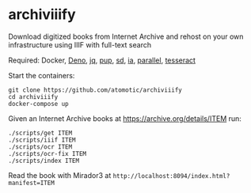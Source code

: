 # archiviiify

Download digitized books from Internet Archive and rehost on your own infrastructure using IIIF with full-text search 

Required: Docker, [Deno](https://deno.land), [jq](https://github.com/stedolan/jq), [pup](https://github.com/ericchiang/pup), [sd](https://github.com/chmln/sd), [ia](https://github.com/jjjake/internetarchive), [parallel](https://www.gnu.org/software/parallel/), [tesseract](https://github.com/tesseract-ocr/tesseract)

Start the containers:

```
git clone https://github.com/atomotic/archiviiify
cd archiviiify
docker-compose up
```

Given an Internet Archive books at https://archive.org/details/ITEM run:

```
./scripts/get ITEM
./scripts/iiif ITEM
./scripts/ocr ITEM
./scripts/ocr-fix ITEM
./scripts/index ITEM
```

Read the book with Mirador3 at `http://localhost:8094/index.html?manifest=ITEM`